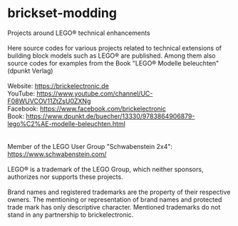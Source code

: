 # brickset-modding
Projects around LEGO® technical enhancements
<br><br>
Here source codes for various projects related to technical extensions of building block models such as LEGO® are published.
Among them also source codes for examples from the Book "LEGO® Modelle beleuchten" (dpunkt Verlag)
<br><br>
Website: https://brickelectronic.de<br>
YouTube: https://www.youtube.com/channel/UC-F08WUVCOV11ZtZsU0ZXNg<br>
Facebook: https://www.facebook.com/brickelectronic<br>
Book: https://www.dpunkt.de/buecher/13330/9783864906879-lego%C2%AE-modelle-beleuchten.html<br>
<br><br>
Member of the LEGO User Group "Schwabenstein 2x4": https://www.schwabenstein.com/
<br><br>
LEGO® is a trademark of the LEGO Group, which neither sponsors, authorizes nor supports these projects.
<br><br>
Brand names and registered trademarks are the property of their respective owners. The mentioning or representation of brand names
and protected trade mark has only descriptive character. Mentioned trademarks do not stand in any partnership 
to brickelectronic.
